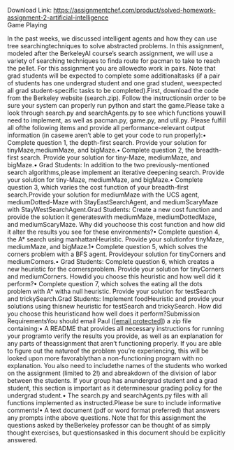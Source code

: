 Download Link: https://assignmentchef.com/product/solved-homework-assignment-2-artificial-intelligence
<br>
Game Playing

In the past weeks, we discussed intelligent agents and how they can use tree searchingtechniques to solve abstracted problems. In this assignment, modeled after the BerkeleyAI course’s search assignment, we will use a variety of searching techniques to finda route for pacman to take to reach the pellet. For this assignment you are allowedto work in pairs. Note that grad students will be expected to complete some additionaltasks (if a pair of students has one undergrad student and one grad student, weexpected all grad student-specific tasks to be completed).First, download the code from the Berkeley website (search.zip). Follow the instructionsin order to be sure your system can properly run python and start the game.Please take a look through search.py and searchAgents.py to see which functions youwill need to implement, as well as pacman.py, game.py, and util.py. Please fulfill all ofthe following items and provide all performance-relevant output information (in casewe aren’t able to get your code to run properly):• Complete question 1, the depth-first search. Provide your solution for tinyMaze,mediumMaze, and bigMaze.• Complete question 2, the breadth-first search. Provide your solution for tiny-Maze, mediumMaze, and bigMaze.• Grad Students: In addition to the two previously-mentioned search algorithms,please implement an iterative deepening search. Provide your solution for tiny-Maze, mediumMaze, and bigMaze.• Complete question 3, which varies the cost function of your breadth-first search.Provide your solution for mediumMaze with the UCS agent, mediumDotted-Maze with StayEastSearchAgent, and mediumScaryMaze with StayWestSearchAgent.Grad Students: Create a new cost function and provide the solution it generateswith mediumMaze, mediumDottedMaze, and mediumScaryMaze. Why did youchoose this cost function and how did it alter the results you see for these environments?• Complete question 4, the A* search using manhattanHeuristic. Provide your solutionfor tinyMaze, mediumMaze, and bigMaze.1• Complete question 5, which solves the corners problem with a BFS agent. Provideyour solution for tinyCorners and mediumCorners.• Grad Students: Complete question 6, which creates a new heuristic for the cornersproblem. Provide your solution for tinyCorners and mediumCorners. Howdid you choose this heuristic and how well did it perform?• Complete question 7, which solves the eating all the dots problem with A* witha null heuristic. Provide your solution for testSearch and trickySearch.Grad Students: Implement foodHeuristic and provide your solutions using thisnew heuristic for testSearch and trickySearch. How did you choose this heuristicand how well does it perform?Submission RequirementsYou should email Paul (<a href="/cdn-cgi/l/email-protection" class="__cf_email__" data-cfemail="90e0e7f9fcfbf5fea3d0f7fdf1f9fcbef3fffd">[email protected]</a>) a zip file containing:• A README that provides all necessary instructions for running your programto verify the results you provide, as well as an explanation for any parts of theassignment that aren’t functioning properly. If you are able to figure out the natureof the problem you’re experiencing, this will be looked upon more favorablythan a non-functioning program with no explanation. You also need to includethe names of the students who worked on the assignment (limited to 2!) and abreakdown of the division of labor between the students. If your group has anundergrad student and a grad student, this section is important as it determinesour grading policy for the undergrad student.• The search.py and searchAgents.py files with all functions implemented as instructed.Please be sure to include informative comments!• A text document (pdf or word format preferred) that answers any prompts inthe above questions. Note that for this assignment the questions asked by theBerkeley professor can be thought of as simply thought exercises, but questionsasked in this document should be explicitly answered.